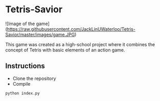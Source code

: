 # Tetris-Savior

![Image of the game]
(https://raw.githubusercontent.com/JackLinUWaterloo/Tetris-Savior/master/images/game.JPG)

This game was created as a high-school project where it combines the concept of
Tetris with basic elements of an action game.

## Instructions
* Clone the repository
* Compile
```
python index.py
```